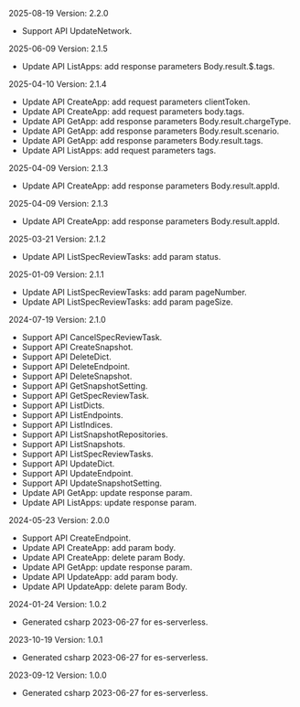 2025-08-19 Version: 2.2.0
- Support API UpdateNetwork.


2025-06-09 Version: 2.1.5
- Update API ListApps: add response parameters Body.result.$.tags.


2025-04-10 Version: 2.1.4
- Update API CreateApp: add request parameters clientToken.
- Update API CreateApp: add request parameters body.tags.
- Update API GetApp: add response parameters Body.result.chargeType.
- Update API GetApp: add response parameters Body.result.scenario.
- Update API GetApp: add response parameters Body.result.tags.
- Update API ListApps: add request parameters tags.


2025-04-09 Version: 2.1.3
- Update API CreateApp: add response parameters Body.result.appId.


2025-04-09 Version: 2.1.3
- Update API CreateApp: add response parameters Body.result.appId.


2025-03-21 Version: 2.1.2
- Update API ListSpecReviewTasks: add param status.


2025-01-09 Version: 2.1.1
- Update API ListSpecReviewTasks: add param pageNumber.
- Update API ListSpecReviewTasks: add param pageSize.


2024-07-19 Version: 2.1.0
- Support API CancelSpecReviewTask.
- Support API CreateSnapshot.
- Support API DeleteDict.
- Support API DeleteEndpoint.
- Support API DeleteSnapshot.
- Support API GetSnapshotSetting.
- Support API GetSpecReviewTask.
- Support API ListDicts.
- Support API ListEndpoints.
- Support API ListIndices.
- Support API ListSnapshotRepositories.
- Support API ListSnapshots.
- Support API ListSpecReviewTasks.
- Support API UpdateDict.
- Support API UpdateEndpoint.
- Support API UpdateSnapshotSetting.
- Update API GetApp: update response param.
- Update API ListApps: update response param.


2024-05-23 Version: 2.0.0
- Support API CreateEndpoint.
- Update API CreateApp: add param body.
- Update API CreateApp: delete param Body.
- Update API GetApp: update response param.
- Update API UpdateApp: add param body.
- Update API UpdateApp: delete param Body.


2024-01-24 Version: 1.0.2
- Generated csharp 2023-06-27 for es-serverless.

2023-10-19 Version: 1.0.1
- Generated csharp 2023-06-27 for es-serverless.

2023-09-12 Version: 1.0.0
- Generated csharp 2023-06-27 for es-serverless.

